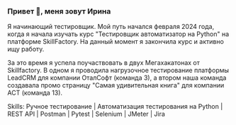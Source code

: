 ### Привет 👋, меня зовут Ирина
Я начинающий тестировщик. Мой путь начался февраля 2024 года, когда я начала изучать курс "Тестировщик автоматизатор на Python" на платформе SkillFactory. На данный момент я закончила курс и активно ищу работу. 

За это время я успела поучаствовать в двух Мегахакатонах от Skillfactory. В одном я проводила нагрузочное тестирование платформы LeadCRM для компании ОталСофт (команда 3), а втором наша команда создавала промо страницу "Самая удивительная книга" для компании АСТ (команда 13).

Skills: Ручное тестирование | Автоматизация тестирования на Python | REST API | Postman | Pytest | Selenium | JMeter | Jira






